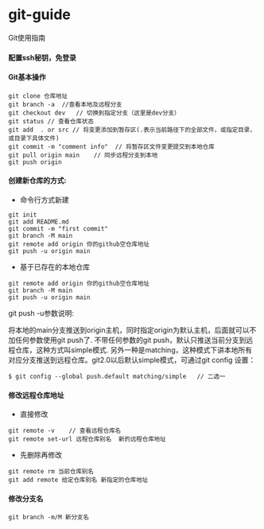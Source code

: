 # git-guide
Git使用指南
#### 配置ssh秘钥，免登录  

#### Git基本操作
```
git clone 仓库地址
git branch -a  //查看本地及远程分支
git checkout dev   // 切换到指定分支（这里是dev分支）
git status // 查看仓库状态
git add  . or src // 将变更添加到暂存区(.表示当前路径下的全部文件，或指定目录，或目录下具体文件)
git commit -m "comment info"  // 将暂存区文件变更提交到本地仓库
git pull origin main    // 同步远程分支到本地
git push origin
```

#### 创建新仓库的方式:  
- 命令行方式新建
```
git init
git add README.md
git commit -m "first commit"
git branch -M main
git remote add origin 你的github空仓库地址
git push -u origin main
```  
- 基于已存在的本地仓库
```
git remote add origin 你的github空仓库地址
git branch -M main  
git push -u origin main
```
git push -u参数说明:  

将本地的main分支推送到origin主机，同时指定origin为默认主机，后面就可以不加任何参数使用git push了.
不带任何参数的git push，默认只推送当前分支到远程仓库，这种方式叫simple模式.
另外一种是matching，这种模式下讲本地所有对应分支推送到远程仓库。git2.0以后默认simple模式，可通过git config 设置：  
```
$ git config --global push.default matching/simple   // 二选一
```
#### 修改远程仓库地址
- 直接修改
```
git remote -v    // 查看远程仓库名
git remote set-url 远程仓库别名  新的远程仓库地址
```
- 先删除再修改
```
git remote rm 当前仓库别名
git add remote 给定仓库别名 新指定的仓库地址
```

#### 修改分支名  
```
git branch -m/M 新分支名
```
